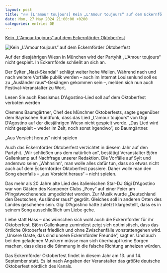 ```yaml
---
layout: post
title: "🔥🔥 [L'amour toujours] Kein „L'Amour toujours“ auf dem Eckernförder Oktoberfest"
date: Mon, 27 May 2024 21:00:00 +0200
categories: entries DE
---
```

[Kein „L'Amour toujours“ auf dem Eckernförder Oktoberfest](https://www.shz.de/lokales/eckernfoerde/artikel/kein-lamour-toujours-auf-dem-eckernfoerder-oktoberfest-47088948)

![Kein „L'Amour toujours“ auf dem Eckernförder Oktoberfest](https://images.noz-mhn.de/img/45450937/crop/cbase_16_9-w1200/542138595/2079939338/patry-im-zelt-2018---2.jpg)

Auf der diesjährigen Wiesn in München wird der Partyhit „L'Amour toujours“ nicht gespielt. In Eckernförde schließt an sich an.

Der Sylter „Nazi-Skandal“ schlägt weiter hohe Wellen. Während nach und nach weitere Vorfälle publik werden – auch im Internat Louisenlund soll es zu „Ausländer raus“-Gesängen gekommen sein –, melden sich nun auch Festival-Veranstalter zu Wort.

Lesen Sie auch Rassismus D'Agostino-Lied soll auf dem Oktoberfest verboten werden

Clemens Baumgärtner, Chef des Münchner Oktoberfests, sagte gegenüber dem Bayrischen Rundfunk, dass das Lied „L‘amour toujours“ von Gigi D‘Agostino auf der diesjährigen Wiesn nicht gespielt werde. „Das Lied wird nicht gespielt – weder im Zelt, noch sonst irgendwo“, so Baumgärtner.

„Aus Vorsicht heraus“ nicht spielen

Auch das Eckernförder Oktoberfest verzichtet in diesem Jahr auf den Partyhit. „Wir schließen uns dem natürlich an“, bestätigt Veranstalter Björn Gallenkamp auf Nachfrage unserer Redaktion. Die Vorfälle auf Sylt und anderswo seien „Wahnsinn“, man wolle alles dafür tun, dass so etwas nicht auch auf dem Eckernförder Oktoberfest passiere. Daher wolle man den Song ebenfalls – „aus Vorsicht heraus“ – nicht spielen.

Das mehr als 20 Jahre alte Lied des italienischen Star-DJ Gigi D‘Agostino war von Gästen des Kampener Clubs „Pony“ auf einer Feier am Pfingstwochenende umgedichtet worden. Zur Musik wurde „Deutschland den Deutschen, Ausländer raus!“ gegrölt. Gleiches soll in anderen Orten des Landes geschehen sein. Gigi D‘Agostino hatte zuletzt klargestellt, dass es in seinem Song ausschließlich um Liebe gehe.

Liebe statt Hass – das wünschen sich wohl auch die Eckernförder für ihr Oktoberfest. Björn Gallenkamp zumindest zeigt sich optimistisch, dass das örtliche Oktoberfest friedlich und ohne Zwischenfälle vonstattengehen wird. „Unsere Gäste, das sind unsere Eckernförder Freunde“, sagt er. Und auch bei den geladenen Musikern müsse man sich überhaupt keine Sorgen machen, dass diese die Stimmung in die falsche Richtung anheizen würden.

Das Eckernförder Oktoberfest findet in diesem Jahr am 13. und 14. September statt. Es ist nach Angaben der Veranstalter das größte deutsche Oktoberfest nördlich des Kanals.

